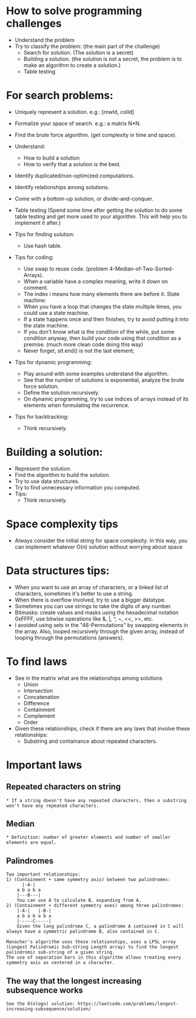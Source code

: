 # How to solve programming challenges
* Understand the problem
* Try to classify the problem: (the main part of the challenge)
    * Search for solution. (The solution is a secret)
    * Building a solution. (the solution is not a secret, the problem is to make an algorithm to create a solution.)
    * Table testing

# For search problems:
* Uniquely represent a solution. e.g.: [rowId, colId]
* Formalize your space of search. e.g.: a matrix N*N.
* Find the brute force algorithm. (get complexity in time and space).
* Understand:
    * How to build a solution
    * How to verify that a solution is the best.
* Identify duplicated/non-optimized computations.
* Identify relationships among solutions.
* Come with a bottom-up solution, or divide-and-conquer.
* Table testing
    (Spend some time after getting the solution to do some table testing and get more used to your algorithm. This will help you to implement it after.)



* Tips for finding solution:
    * Use hash table.
* Tips for coding:
    * Use swap to reuse code. (problem 4-Median-of-Two-Sorted-Arrays).
    * When a variable have a complex meaning, write it down on comment.
    * The index i means how many elements there are before it.
    State machine:
    * When you have a loop that changes the state multiple times, you could use a state machine.
    * If a state happens once and then finishes, try to avoid putting it into the state machine.
    * If you don't know what is the condition of the while, put some condition anyway, then build your code using that condition as a premise. (much more clean code doing this way)
    * Never forget, stl.end() is not the last element;
* Tips for dynamic programming:
    * Play around with some examples understand the algorithm.
    * See that the number of solutions is exponential, analyze the brute force solution.
    * Define the solution recursively.
    * On dynamic programming, try to use indices of arrays instead of its elements when formulating the recurrence.
* Tips for backtracking:
    * Think recursively.

# Building a solution:
* Represent the solution.
* Find the algorithm to build the solution.
* Try to use data structures.
* Try to find unnecessary information you computed.
* Tips:
    * Think recursively.


# Space complexity tips
* Always consider the initial string for space complexity. In this way, you can implement whatever O(n) solution without worrying about space

# Data structures tips:
* When you want to use an array of characters, or a linked list of characters, sometimes it's better to use a string.
* When there is overflow involved, try to use a bigger datatype.
* Sometimes you can use strings to take the digits of any number.
* Bitmasks: create values and masks using the hexadecimal notation 0xFFFF, use bitwise operations like &, |, ^, ~, <<, >>, etc.
* I avoided using sets in the "46-Permutations" by swapping elements in the array. Also, looped recursively through the given array, instead of looping through the permutations (answers).



# To find laws
* See in the matrix what are the relationships among solutions
    * Union
    * Intersection
    * Concatenation
    * Difference
    * Containment
    * Complement
    * Order
* Given these relationships, check if there are any laws that involve these relationships:
    * Substring and containance about repeated characters.

# Important laws
## Repeated characters on string
    * If a string doesn't have any repeated characters, then a substring won't have any repeated characters.
## Median
    * Definition: number of greater elements and number of smaller elements are equal.
## Palindromes
    Two important relationships:
    1) (Containment + same symmetry axis) between two palindromes:
          |-A-|    
        a b a b a
        |---B---|  
        You can use A to calculate B, expanding from A.
    2) (Containment + different symmetry axes) among three palindromes:
        |-A-|   |-B-|
        a b a b a b a
        |-----C-----|
        Given the long palindrome C, a palindrome A contained in C will always have a symmetric palindrome B, also contained in C.

    Manacher's algorithm uses these relationships, uses a LPSL array (Longest Palindromic Sub-string Length array) to find the longest palindromic sub-string of a given string.
    The use of separation bars in this algorithm allows treating every symmetry axis as centered in a character.
## The way that the longest increasing subsequence works
    See the O(nlogn) solution: https://leetcode.com/problems/longest-increasing-subsequence/solution/
